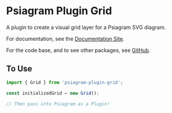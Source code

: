 # Psiagram Plugin Grid

A plugin to create a visual grid layer for a Psiagram SVG diagram.

For documentation, see the [Documentation Site](https://www.psiagram.org/).

For the code base, and to see other packages, see
[GitHub](https://github.com/liamross/psiagram).

## To Use

```js
import { Grid } from 'psiagram-plugin-grid';

const initializedGrid = new Grid();

// Then pass into Psiagram as a Plugin!
```

